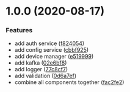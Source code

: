 # 1.0.0 (2020-08-17)


### Features

* add auth service ([f824054](https://github.com/ngaxavi/device-service/commit/f82405452f18773755638906a9424f690bef5082))
* add config service ([cbbf925](https://github.com/ngaxavi/device-service/commit/cbbf9251db75252869779371709ae3f630b5e306))
* add device manager ([e519999](https://github.com/ngaxavi/device-service/commit/e5199996278929f519318e4dde422fbac863108e))
* add kafka ([02e6bf8](https://github.com/ngaxavi/device-service/commit/02e6bf888d7d7d09e06c7a8f597335e5c107a7ae))
* add logger ([77c8cf7](https://github.com/ngaxavi/device-service/commit/77c8cf7561fb3e82499c6701710bf226af7f8728))
* add validation ([0d6a7ef](https://github.com/ngaxavi/device-service/commit/0d6a7ef2fec81415a3b7d161fcd6ff0c42dcade5))
* combine all components together ([fac2fe2](https://github.com/ngaxavi/device-service/commit/fac2fe2acd88f0831ae3dc5ff667c9796f958f02))
